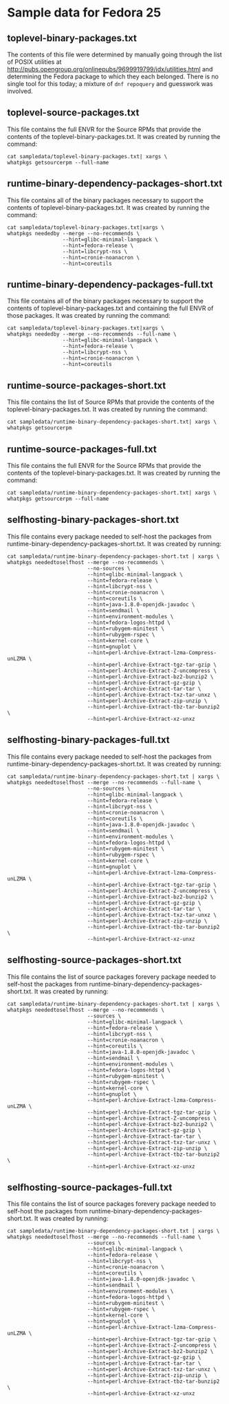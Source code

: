 # Sample data for Fedora 25

## toplevel-binary-packages.txt

The contents of this file were determined by manually going through the list of
POSIX utilities at
http://pubs.opengroup.org/onlinepubs/9699919799/idx/utilities.html and
determining the Fedora package to which they each belonged. There is no single
tool for this today; a mixture of `dnf repoquery` and guesswork was involved.


## toplevel-source-packages.txt

This file contains the full ENVR for the Source RPMs that provide the contents
of the toplevel-binary-packages.txt. It was created by running the command:
```
cat sampledata/toplevel-binary-packages.txt| xargs \
whatpkgs getsourcerpm --full-name
```

## runtime-binary-dependency-packages-short.txt

This file contains all of the binary packages necessary to support the contents
of toplevel-binary-packages.txt. It was created by running the command:
```
cat sampledata/toplevel-binary-packages.txt|xargs \
whatpkgs neededby --merge --no-recommends \
                  --hint=glibc-minimal-langpack \
                  --hint=fedora-release \
                  --hint=libcrypt-nss \
                  --hint=cronie-noanacron \
                  --hint=coreutils
```

## runtime-binary-dependency-packages-full.txt

This file contains all of the binary packages necessary to support the contents
of toplevel-binary-packages.txt and containing the full ENVR of those packages.
It was created by running the command:
```
cat sampledata/toplevel-binary-packages.txt|xargs \
whatpkgs neededby --merge --no-recommends --full-name \
                  --hint=glibc-minimal-langpack \
                  --hint=fedora-release \
                  --hint=libcrypt-nss \
                  --hint=cronie-noanacron \
                  --hint=coreutils
```

## runtime-source-packages-short.txt

This file contains the list of Source RPMs that provide the contents of the
toplevel-binary-packages.txt. It was created by running the command:
```
cat sampledata/runtime-binary-dependency-packages-short.txt| xargs \
whatpkgs getsourcerpm
```

## runtime-source-packages-full.txt

This file contains the full ENVR for the Source RPMs that provide the contents
of the toplevel-binary-packages.txt. It was created by running the command:
```
cat sampledata/runtime-binary-dependency-packages-short.txt| xargs \
whatpkgs getsourcerpm --full-name
```

## selfhosting-binary-packages-short.txt
This file contains every package needed to self-host the packages from
runtime-binary-dependency-packages-short.txt. It was created by running:
```
cat sampledata/runtime-binary-dependency-packages-short.txt | xargs \
whatpkgs neededtoselfhost --merge --no-recommends \
                          --no-sources \
                          --hint=glibc-minimal-langpack \
                          --hint=fedora-release \
                          --hint=libcrypt-nss \
                          --hint=cronie-noanacron \
                          --hint=coreutils \
                          --hint=java-1.8.0-openjdk-javadoc \
                          --hint=sendmail \
                          --hint=environment-modules \
                          --hint=fedora-logos-httpd \
                          --hint=rubygem-minitest \
                          --hint=rubygem-rspec \
                          --hint=kernel-core \
                          --hint=gnuplot \
                          --hint=perl-Archive-Extract-lzma-Compress-unLZMA \
                          --hint=perl-Archive-Extract-tgz-tar-gzip \
                          --hint=perl-Archive-Extract-Z-uncompress \
                          --hint=perl-Archive-Extract-bz2-bunzip2 \
                          --hint=perl-Archive-Extract-gz-gzip \
                          --hint=perl-Archive-Extract-tar-tar \
                          --hint=perl-Archive-Extract-txz-tar-unxz \
                          --hint=perl-Archive-Extract-zip-unzip \
                          --hint=perl-Archive-Extract-tbz-tar-bunzip2 \
                          --hint=perl-Archive-Extract-xz-unxz

```

## selfhosting-binary-packages-full.txt
This file contains every package needed to self-host the packages from
runtime-binary-dependency-packages-short.txt. It was created by running:
```
cat sampledata/runtime-binary-dependency-packages-short.txt | xargs \
whatpkgs neededtoselfhost --merge --no-recommends --full-name \
                          --no-sources \
                          --hint=glibc-minimal-langpack \
                          --hint=fedora-release \
                          --hint=libcrypt-nss \
                          --hint=cronie-noanacron \
                          --hint=coreutils \
                          --hint=java-1.8.0-openjdk-javadoc \
                          --hint=sendmail \
                          --hint=environment-modules \
                          --hint=fedora-logos-httpd \
                          --hint=rubygem-minitest \
                          --hint=rubygem-rspec \
                          --hint=kernel-core \
                          --hint=gnuplot \
                          --hint=perl-Archive-Extract-lzma-Compress-unLZMA \
                          --hint=perl-Archive-Extract-tgz-tar-gzip \
                          --hint=perl-Archive-Extract-Z-uncompress \
                          --hint=perl-Archive-Extract-bz2-bunzip2 \
                          --hint=perl-Archive-Extract-gz-gzip \
                          --hint=perl-Archive-Extract-tar-tar \
                          --hint=perl-Archive-Extract-txz-tar-unxz \
                          --hint=perl-Archive-Extract-zip-unzip \
                          --hint=perl-Archive-Extract-tbz-tar-bunzip2 \
                          --hint=perl-Archive-Extract-xz-unxz
```

## selfhosting-source-packages-short.txt
This file contains the list of source packages forevery package needed to
self-host the packages from runtime-binary-dependency-packages-short.txt.
It was created by running:
```
cat sampledata/runtime-binary-dependency-packages-short.txt | xargs \
whatpkgs neededtoselfhost --merge --no-recommends \
                          --sources \
                          --hint=glibc-minimal-langpack \
                          --hint=fedora-release \
                          --hint=libcrypt-nss \
                          --hint=cronie-noanacron \
                          --hint=coreutils \
                          --hint=java-1.8.0-openjdk-javadoc \
                          --hint=sendmail \
                          --hint=environment-modules \
                          --hint=fedora-logos-httpd \
                          --hint=rubygem-minitest \
                          --hint=rubygem-rspec \
                          --hint=kernel-core \
                          --hint=gnuplot \
                          --hint=perl-Archive-Extract-lzma-Compress-unLZMA \
                          --hint=perl-Archive-Extract-tgz-tar-gzip \
                          --hint=perl-Archive-Extract-Z-uncompress \
                          --hint=perl-Archive-Extract-bz2-bunzip2 \
                          --hint=perl-Archive-Extract-gz-gzip \
                          --hint=perl-Archive-Extract-tar-tar \
                          --hint=perl-Archive-Extract-txz-tar-unxz \
                          --hint=perl-Archive-Extract-zip-unzip \
                          --hint=perl-Archive-Extract-tbz-tar-bunzip2 \
                          --hint=perl-Archive-Extract-xz-unxz
```

## selfhosting-source-packages-full.txt
This file contains the list of source packages forevery package needed to
self-host the packages from runtime-binary-dependency-packages-short.txt.
It was created by running:
```
cat sampledata/runtime-binary-dependency-packages-short.txt | xargs \
whatpkgs neededtoselfhost --merge --no-recommends --full-name \
                          --sources \
                          --hint=glibc-minimal-langpack \
                          --hint=fedora-release \
                          --hint=libcrypt-nss \
                          --hint=cronie-noanacron \
                          --hint=coreutils \
                          --hint=java-1.8.0-openjdk-javadoc \
                          --hint=sendmail \
                          --hint=environment-modules \
                          --hint=fedora-logos-httpd \
                          --hint=rubygem-minitest \
                          --hint=rubygem-rspec \
                          --hint=kernel-core \
                          --hint=gnuplot \
                          --hint=perl-Archive-Extract-lzma-Compress-unLZMA \
                          --hint=perl-Archive-Extract-tgz-tar-gzip \
                          --hint=perl-Archive-Extract-Z-uncompress \
                          --hint=perl-Archive-Extract-bz2-bunzip2 \
                          --hint=perl-Archive-Extract-gz-gzip \
                          --hint=perl-Archive-Extract-tar-tar \
                          --hint=perl-Archive-Extract-txz-tar-unxz \
                          --hint=perl-Archive-Extract-zip-unzip \
                          --hint=perl-Archive-Extract-tbz-tar-bunzip2 \
                          --hint=perl-Archive-Extract-xz-unxz
```

